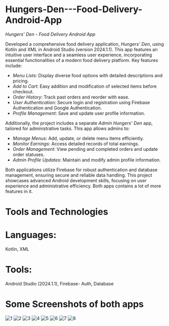 # Hungers-Den---Food-Delivery-Android-App
*Hungers' Den - Food Delivery Android App*

Developed a comprehensive food delivery application, *Hungers' Den*, using Kotlin and XML in Android Studio (version 2024.1.1). This app features an intuitive user interface and a seamless user experience, incorporating essential functionalities of a modern food delivery platform. Key features include:

- *Menu Lists*: Display diverse food options with detailed descriptions and pricing.
- *Add to Cart*: Easy addition and modification of selected items before checkout.
- *Order History*: Track past orders and reorder with ease.
- *User Authentication*: Secure login and registration using Firebase Authentication and Google Authentication.
- *Profile Management*: Save and update user profile information.

Additionally, the project includes a separate *Admin Hungers' Den* app, tailored for administrative tasks. This app allows admins to:

- *Manage Menus*: Add, update, or delete menu items efficiently.
- *Monitor Earnings*: Access detailed records of total earnings.
- *Order Management*: View pending and completed orders and update order statuses.
- *Admin Profile Updates*: Maintain and modify admin profile information.

Both applications utilize Firebase for robust authentication and database management, ensuring secure and reliable data handling. This project showcases advanced Android development skills, focusing on user experience and administrative efficiency.
Both apps contains a lot of more features in it.
# Tools and Technologies
# Languages: 
Kotlin, XML
# Tools: 
Android Studio (2024.1.1), Firebase- Auth, Database 
# Some Screenshots of both apps
![1](https://github.com/user-attachments/assets/c48997c0-d1c8-4ec1-bd1d-6fbdeae898ef)
![2](https://github.com/user-attachments/assets/cafd8e5e-454c-471d-9577-8ff977fb9708)
![3](https://github.com/user-attachments/assets/397664c3-d000-484c-b4d8-56d58920e3fc)
![4](https://github.com/user-attachments/assets/b89c30d6-c83d-4ea7-b295-1423521784e8)
![5](https://github.com/user-attachments/assets/981ecfa1-7bed-41eb-961e-ce774dd27ebc)
![6](https://github.com/user-attachments/assets/1fe0ecfc-faad-4068-add1-5c19577b4df5)
![7](https://github.com/user-attachments/assets/f97ca520-5a12-4d27-974c-bf3f78187085)
![8](https://github.com/user-attachments/assets/7de2a7bb-bc89-48b2-b215-3d21f68140fd)
